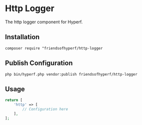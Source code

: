 # Http Logger

The http logger component for Hyperf.

## Installation

```shell
composer require "friendsofhyperf/http-logger
```

## Publish Configuration

```shell
php bin/hyperf.php vendor:publish friendsofhyperf/http-logger
```

## Usage

```php
return [
    'http' => [
        // Configuration here
    ],
];
```
